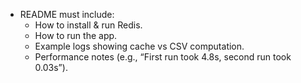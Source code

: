 - README must include:
  - How to install & run Redis.
  - How to run the app.
  - Example logs showing cache vs CSV computation.
  - Performance notes (e.g., “First run took 4.8s, second run took 0.03s”).
